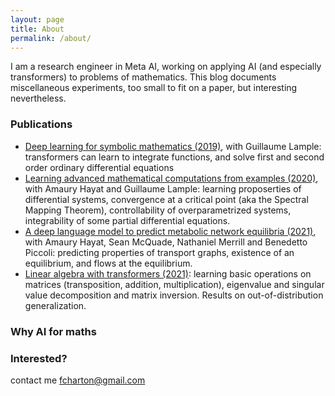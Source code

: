 ```yaml
---
layout: page
title: About
permalink: /about/
---
```


I am a research engineer in Meta AI, working on applying AI (and especially transformers) to problems of mathematics.
This blog documents miscellaneous experiments, too small to fit on a paper, but interesting nevertheless. 

### Publications
* [Deep learning for symbolic mathematics (2019)](https://arxiv.org/abs/1912.01412), with Guillaume Lample: transformers can learn to integrate functions, and solve first and second order ordinary differential equations
* [Learning advanced mathematical computations from examples (2020)](https://arxiv.org/abs/2006.06462), with Amaury Hayat and Guillaume Lample: learning proposerties of differential systems, convergence at a critical point (aka the Spectral Mapping Theorem), controllability of overparametrized systems, integrability of some partial differential equations. 
* [A deep language model to predict metabolic network equilibria (2021)](https://arxiv.org/abs/2112.03588), with Amaury Hayat, Sean McQuade, Nathaniel Merrill and Benedetto Piccoli: predicting properties of transport graphs, existence of an equilibrium, and flows at the equilibrium.
* [Linear algebra with transformers (2021)](https://arxiv.org/abs/2112.01898): learning basic operations on matrices (transposition, addition, multiplication), eigenvalue and singular value decomposition and matrix inversion. Results on out-of-distribution generalization.
 

### Why AI for maths

### Interested? 
contact me
[fcharton@gmail.com](mailto:fcharton@gmail.com)
